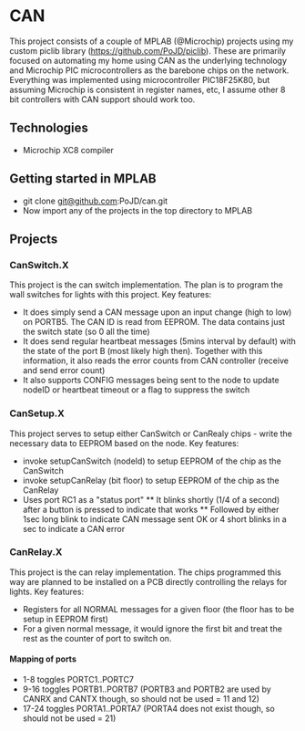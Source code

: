 # CAN

This project consists of a couple of MPLAB (@Microchip) projects using my custom piclib library (https://github.com/PoJD/piclib). These are primarily focused on automating my home using CAN as the underlying technology and Microchip PIC microcontrollers as the barebone chips on the network.
Everything was implemented using microcontroller PIC18F25K80, but assuming Microchip is consistent in register names, etc, I assume other 8 bit controllers with CAN support should work too.

## Technologies

* Microchip XC8 compiler

## Getting started in MPLAB

* git clone git@github.com:PoJD/can.git
* Now import any of the projects in the top directory to MPLAB

## Projects

### CanSwitch.X
This project is the can switch implementation. The plan is to program the wall switches for lights with this project. 
Key features:

* It does simply send a CAN message upon an input change (high to low) on PORTB5. The CAN ID is read from EEPROM. The data contains just the switch state (so 0 all the time)
* It does send regular heartbeat messages (5mins interval by default) with the state of the port B (most likely high then). Together with this information, it also reads the error counts from CAN controller (receive and send error count)
* It also supports CONFIG messages being sent to the node to update nodeID or heartbeat timeout or a flag to suppress the switch

### CanSetup.X
This project serves to setup either CanSwitch or CanRealy chips - write the necessary data to EEPROM based on the node.
Key features:

* invoke setupCanSwitch (nodeId) to setup EEPROM of the chip as the CanSwitch
* invoke setupCanRelay (bit floor) to setup EEPROM of the chip as the CanRelay
* Uses port RC1 as a "status port"
** It blinks shortly (1/4 of a second) after a button is pressed to indicate that works
** Followed by either 1sec long blink to indicate CAN message sent OK or 4 short blinks in a sec to indicate a CAN error

### CanRelay.X
This project is the can relay implementation. The chips programmed this way are planned to be installed on a PCB directly controlling the relays for lights.
Key features:

* Registers for all NORMAL messages for a given floor (the floor has to be setup in EEPROM first)
* For a given normal message, it would ignore the first bit and treat the rest as the counter of port to switch on.

#### Mapping of ports
* 1-8 toggles PORTC1..PORTC7
* 9-16 toggles PORTB1..PORTB7 (PORTB3 and PORTB2 are used by CANRX and CANTX though, so should not be used = 11 and 12)
* 17-24 toggles PORTA1..PORTA7 (PORTA4 does not exist though, so should not be used = 21)
